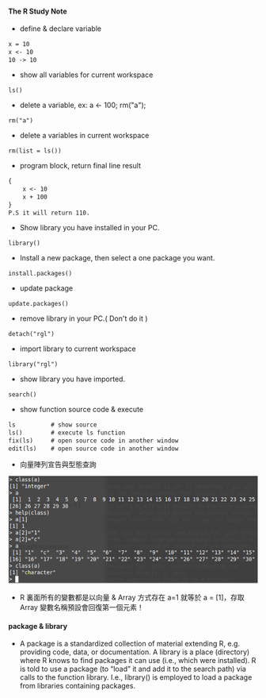 #### The R Study Note


* define & declare variable
```
x = 10
x <- 10
10 -> 10
```

* show all variables for current workspace
```
ls()
```

* delete a variable, ex: a <- 100; rm("a");
```
rm("a")
```

* delete a variables in current workspace
```
rm(list = ls())
```

* program block, return final line result
```
{
    x <- 10
    x + 100
}
P.S it will return 110.
```

* Show library you have installed in your PC.
```
library()
```

* Install a new package, then select a one package you want.
```
install.packages()
```

* update package
```
update.packages()
```

* remove library in your PC.( Don't do it )
```
detach("rgl")
```

* import library to current workspace
```
library("rgl")
```

* show library you have imported.
```
search()
```

* show function source code & execute
```
ls          # show source
ls()        # execute ls function
fix(ls)     # open source code in another window
edit(ls)    # open source code in another window
```

* 向量陣列宣告與型態查詢

![Alt text](https://raw.githubusercontent.com/scott1028/the-R-study/master/array_and_type.png "array_and_type.png")
- R 裏面所有的變數都是以向量 & Array 方式存在 a=1 就等於 a = [1]，存取 Array 變數名稱預設會回復第一個元素！

#### package & library

- A package is a standardized collection of material extending R, e.g. providing code, data, or documentation. A library is a place (directory) where R knows to find packages it can use (i.e., which were installed). R is told to use a package (to “load” it and add it to the search path) via calls to the function library. I.e., library() is employed to load a package from libraries containing packages.
